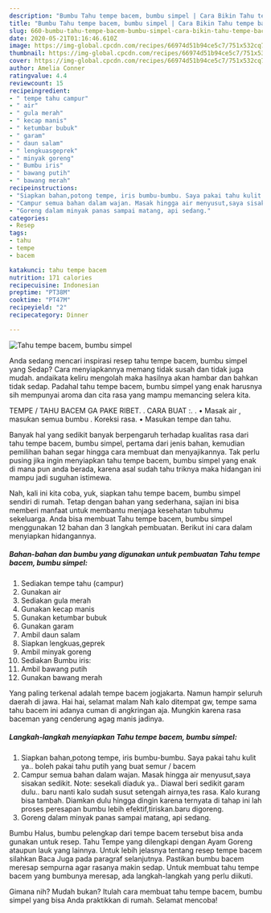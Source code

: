 ```yaml
---
description: "Bumbu Tahu tempe bacem, bumbu simpel | Cara Bikin Tahu tempe bacem, bumbu simpel Yang Enak Dan Mudah"
title: "Bumbu Tahu tempe bacem, bumbu simpel | Cara Bikin Tahu tempe bacem, bumbu simpel Yang Enak Dan Mudah"
slug: 660-bumbu-tahu-tempe-bacem-bumbu-simpel-cara-bikin-tahu-tempe-bacem-bumbu-simpel-yang-enak-dan-mudah
date: 2020-05-21T01:16:46.610Z
image: https://img-global.cpcdn.com/recipes/66974d51b94ce5c7/751x532cq70/tahu-tempe-bacem-bumbu-simpel-foto-resep-utama.jpg
thumbnail: https://img-global.cpcdn.com/recipes/66974d51b94ce5c7/751x532cq70/tahu-tempe-bacem-bumbu-simpel-foto-resep-utama.jpg
cover: https://img-global.cpcdn.com/recipes/66974d51b94ce5c7/751x532cq70/tahu-tempe-bacem-bumbu-simpel-foto-resep-utama.jpg
author: Amelia Conner
ratingvalue: 4.4
reviewcount: 15
recipeingredient:
- " tempe tahu campur"
- " air"
- " gula merah"
- " kecap manis"
- " ketumbar bubuk"
- " garam"
- " daun salam"
- " lengkuasgeprek"
- " minyak goreng"
- " Bumbu iris"
- " bawang putih"
- " bawang merah"
recipeinstructions:
- "Siapkan bahan,potong tempe, iris bumbu-bumbu. Saya pakai tahu kulit ya.. boleh pakai tahu putih yang buat semur / bacem"
- "Campur semua bahan dalam wajan. Masak hingga air menyusut,saya sisakan sedikit. Note: sesekali diaduk ya.. Diawal beri sedikit garam dulu.. baru nanti kalo sudah susut setengah airnya,tes rasa. Kalo kurang bisa tambah. Diamkan dulu hingga dingin karena ternyata di tahap ini lah proses peresapan bumbu lebih efektif,tiriskan.baru digoreng."
- "Goreng dalam minyak panas sampai matang, api sedang."
categories:
- Resep
tags:
- tahu
- tempe
- bacem

katakunci: tahu tempe bacem 
nutrition: 171 calories
recipecuisine: Indonesian
preptime: "PT38M"
cooktime: "PT47M"
recipeyield: "2"
recipecategory: Dinner

---
```



![Tahu tempe bacem, bumbu simpel](https://img-global.cpcdn.com/recipes/66974d51b94ce5c7/751x532cq70/tahu-tempe-bacem-bumbu-simpel-foto-resep-utama.jpg)

Anda sedang mencari inspirasi resep tahu tempe bacem, bumbu simpel yang Sedap? Cara menyiapkannya memang tidak susah dan tidak juga mudah. andaikata keliru mengolah maka hasilnya akan hambar dan bahkan tidak sedap. Padahal tahu tempe bacem, bumbu simpel yang enak harusnya sih mempunyai aroma dan cita rasa yang mampu memancing selera kita.

TEMPE / TAHU BACEM GA PAKE RIBET. ‍. CARA BUAT :. . • Masak air , masukan semua bumbu . Koreksi rasa. • Masukan tempe dan tahu.

Banyak hal yang sedikit banyak berpengaruh terhadap kualitas rasa dari tahu tempe bacem, bumbu simpel, pertama dari jenis bahan, kemudian pemilihan bahan segar hingga cara membuat dan menyajikannya. Tak perlu pusing jika ingin menyiapkan tahu tempe bacem, bumbu simpel yang enak di mana pun anda berada, karena asal sudah tahu triknya maka hidangan ini mampu jadi suguhan istimewa.


Nah, kali ini kita coba, yuk, siapkan tahu tempe bacem, bumbu simpel sendiri di rumah. Tetap dengan bahan yang sederhana, sajian ini bisa memberi manfaat untuk membantu menjaga kesehatan tubuhmu sekeluarga. Anda bisa membuat Tahu tempe bacem, bumbu simpel menggunakan 12 bahan dan 3 langkah pembuatan. Berikut ini cara dalam menyiapkan hidangannya.

<!--inarticleads1-->

##### Bahan-bahan dan bumbu yang digunakan untuk pembuatan Tahu tempe bacem, bumbu simpel:

1. Sediakan  tempe tahu (campur)
1. Gunakan  air
1. Sediakan  gula merah
1. Gunakan  kecap manis
1. Gunakan  ketumbar bubuk
1. Gunakan  garam
1. Ambil  daun salam
1. Siapkan  lengkuas,geprek
1. Ambil  minyak goreng
1. Sediakan  Bumbu iris:
1. Ambil  bawang putih
1. Gunakan  bawang merah


Yang paling terkenal adalah tempe bacem jogjakarta. Namun hampir seluruh daerah di jawa. Hai hai, selamat malam Nah kalo ditempat gw, tempe sama tahu bacem ini adanya cuman di angkringan aja. Mungkin karena rasa baceman yang cenderung agag manis jadinya. 

<!--inarticleads2-->

##### Langkah-langkah menyiapkan Tahu tempe bacem, bumbu simpel:

1. Siapkan bahan,potong tempe, iris bumbu-bumbu. Saya pakai tahu kulit ya.. boleh pakai tahu putih yang buat semur / bacem
1. Campur semua bahan dalam wajan. Masak hingga air menyusut,saya sisakan sedikit. Note: sesekali diaduk ya.. Diawal beri sedikit garam dulu.. baru nanti kalo sudah susut setengah airnya,tes rasa. Kalo kurang bisa tambah. Diamkan dulu hingga dingin karena ternyata di tahap ini lah proses peresapan bumbu lebih efektif,tiriskan.baru digoreng.
1. Goreng dalam minyak panas sampai matang, api sedang.


Bumbu Halus, bumbu pelengkap dari tempe bacem tersebut bisa anda gunakan untuk resep. Tahu Tempe yang dilengkapi dengan Ayam Goreng ataupun lauk yang lainnya. Untuk lebih jelasnya tentang resep tempe bacem silahkan Baca Juga pada paragraf selanjutnya. Pastikan bumbu bacem meresap sempurna agar rasanya makin sedap. Untuk membuat tahu tempe bacem yang bumbunya meresap, ada langkah-langkah yang perlu diikuti. 

Gimana nih? Mudah bukan? Itulah cara membuat tahu tempe bacem, bumbu simpel yang bisa Anda praktikkan di rumah. Selamat mencoba!
